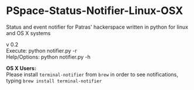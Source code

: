 PSpace-Status-Notifier-Linux-OSX
================================

Status and event notifier for Patras' hackerspace written in python for linux and OS X systems

v 0.2  
Execute: python notifier.py -r  
Help/Options: python notifier.py -h

**OS X Users:**  
Please install `terminal-notifier` from `brew` in order to see notifications, typing `brew install terminal-notifier`
